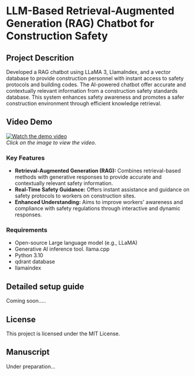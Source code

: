 # LLM-Based Retrieval-Augmented Generation (RAG) Chatbot for Construction Safety

## Project Descrition

Developed a RAG chatbot using LLaMA 3, LlamaIndex, and a vector database to provide construction personnel with instant access to safety protocols and building codes. The AI-powered chatbot offer accurate and contextually relevant information from a construction safety standards database. This system enhances safety awareness and promotes a safer construction environment through efficient knowledge retrieval.


## Video Demo

[![Watch the demo video](https://img.youtube.com/vi/wEs1zGEoRHY/0.jpg)](https://www.youtube.com/watch?v=wEs1zGEoRHY)  
*Click on the image to view the video.*


### Key Features

- **Retrieval-Augmented Generation (RAG):** Combines retrieval-based methods with generative responses to provide accurate and contextually relevant safety information.
- **Real-Time Safety Guidance:** Offers instant assistance and guidance on safety protocols to workers on construction sites.
- **Enhanced Understanding:** Aims to improve workers' awareness and compliance with safety regulations through interactive and dynamic responses.

### Requirements
- Open-source Large language model (e.g., LLaMA)
- Generative AI inference tool. llama.cpp
- Python 3.10
- qdrant database
- llamaindex

## Detailed setup guide
Coming soon.....

## License
This project is licensed under the MIT License.

## Manuscript
Under preparation...
